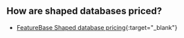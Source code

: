 ## How are shaped databases priced?

* [FeatureBase Shaped database pricing](https://www.featurebase.com/pricing){:target="_blank"}
